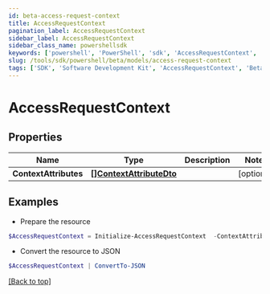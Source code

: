 ```yaml
---
id: beta-access-request-context
title: AccessRequestContext
pagination_label: AccessRequestContext
sidebar_label: AccessRequestContext
sidebar_class_name: powershellsdk
keywords: ['powershell', 'PowerShell', 'sdk', 'AccessRequestContext', 'BetaAccessRequestContext'] 
slug: /tools/sdk/powershell/beta/models/access-request-context
tags: ['SDK', 'Software Development Kit', 'AccessRequestContext', 'BetaAccessRequestContext']
---
```



# AccessRequestContext

## Properties

Name | Type | Description | Notes
------------ | ------------- | ------------- | -------------
**ContextAttributes** | [**[]ContextAttributeDto**](context-attribute-dto) |  | [optional] 

## Examples

- Prepare the resource
```powershell
$AccessRequestContext = Initialize-AccessRequestContext  -ContextAttributes null
```

- Convert the resource to JSON
```powershell
$AccessRequestContext | ConvertTo-JSON
```


[[Back to top]](#) 

